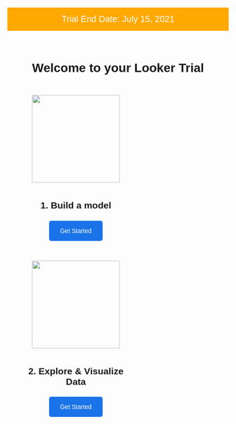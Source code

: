 <div style="width: 100%; text-align: center; font-family: 'Google Sans',Helvetica,Arial,sans-serif, sans-serif; ">
<div style="background: #8b7da7; ">
  <p style="width: 100%; background: #FFA800; font-weight: 300; color: #fff; padding: 15px 0px; font-size: 20px;">
  <span style="font-weight: 500;">Trial End Date:</span> July 15, 2021</p>
</div>
<h1 style="padding: 30px 0 15px; font-weight:500; margin-bottom: 0; font-weight: 600;">Welcome to your Looker Trial</h1>


<div style="width: 50%; padding-top: 40px; padding: 30px; float: left; text-align: center;">
    <img style="height: 200px; padding: 0 0 25px 0;" src="https://wwwstatic.lookercdn.com/docs/docs-home/model_icon_v0001.svg">
    <h2 style=" padding-bottom: 20px; padding-top: 15px; margin-top: 0;">1. Build a model</h2>
    <a style="padding: 15px 25px; color: #fff;  background-color: #1A73E8; border-radius: 5px; text-decoration: none;" href="2_lookml_101.md">Get Started</a>
</div>

<div style="width: 50%; padding-top: 40px; padding: 30px; float: left; text-align: center;">
    <img style="height: 200px; padding: 0 0 25px 0;" src="https://wwwstatic.lookercdn.com/docs/docs-home/explore_icon_v0001.svg">
    <h2 style=" padding-bottom: 20px; padding-top: 15px; margin-top: 0;">2. Explore & Visualize Data</h2>
    <a style="padding: 15px 25px; color: #fff;  background-color: #1A73E8; border-radius: 5px; text-decoration: none;" href="3_explore_data.md">Get Started</a>
</div>

<!-- <div style="width: 100%; clear: both; float: left; padding-top: 40px; padding-bottom: 40px;">
  <div style="width: 85%; margin: auto;">

    <div style="padding-left: 20px;float:left; width: 50%;">
      <img style="border-radius: 50%; width: 100px; float:left;" src="https://media-exp1.licdn.com/dms/image/C4E03AQGU22NNXw32oA/profile-displayphoto-shrink_400_400/0?e=1603324800&v=beta&t=1D2CTzdoL9pNANCVFVl_4gR7uHwabB7xgKKPXr5DNR4">
      <div style="float:left; text-align: left; padding-left: 15px; padding-top: 15px;">
        <p><span style="font-size: 16px;">Account Executive</span><br>
        <span style="font-size: 12px;">Matt Lacher<br>
        mjlacher@google.com</span></p>
      </div>
    </div>

    <div style="padding-left: 40px;float:left; width: 50%;">
      <img style="border-radius: 50%; width: 100px; float:left;" src="https://media-exp1.licdn.com/dms/image/C4E03AQFvsqziBneegg/profile-displayphoto-shrink_400_400/0?e=1603324800&v=beta&t=wRSBmtXPNhISPD3T5-osr_3jKj-4LqXRo4O7jZQ-lc8">
      <div style="float:left; text-align: left; padding-left: 15px; padding-top: 15px;">
        <p><span style="font-size: 16px;">Analyst</span><br>
        <span style="font-size: 12px;">John Bennett<br>
        johnebennett@google.com</span></p>
      </div>
    </div>

  </div> -->
</div>

